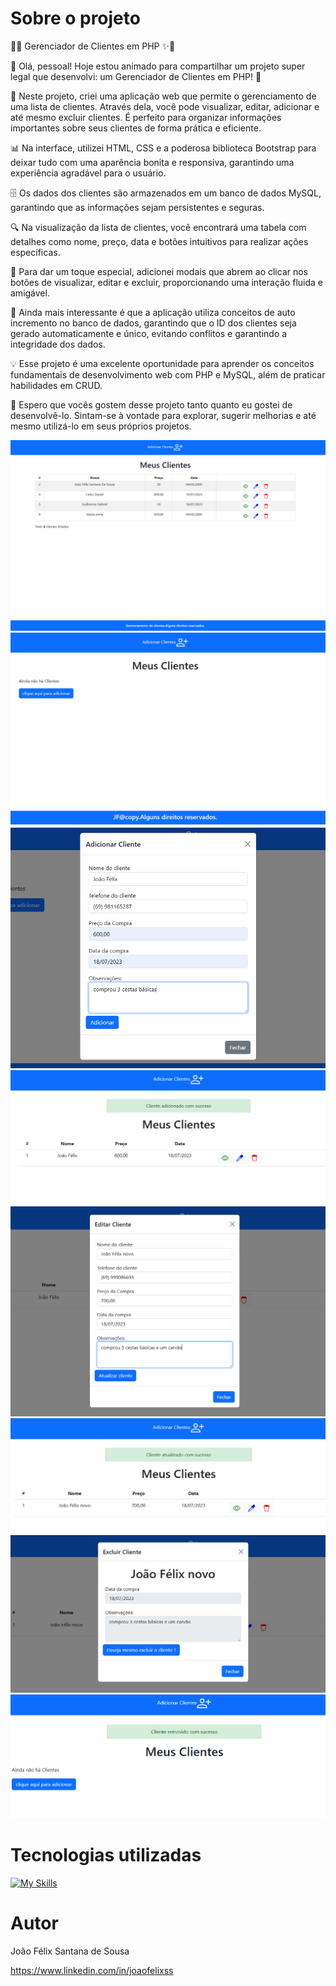 # Sobre o projeto

🚀✨ Gerenciador de Clientes em PHP ✨🚀

👋 Olá, pessoal! Hoje estou animado para compartilhar um projeto super legal que desenvolvi: um Gerenciador de Clientes em PHP! 🤩

💼 Neste projeto, criei uma aplicação web que permite o gerenciamento de uma lista de clientes. Através dela, você pode visualizar, editar, adicionar e até mesmo excluir clientes. É perfeito para organizar informações importantes sobre seus clientes de forma prática e eficiente.

📊 Na interface, utilizei HTML, CSS e a poderosa biblioteca Bootstrap para deixar tudo com uma aparência bonita e responsiva, garantindo uma experiência agradável para o usuário.

🗄️ Os dados dos clientes são armazenados em um banco de dados MySQL, garantindo que as informações sejam persistentes e seguras.

🔍 Na visualização da lista de clientes, você encontrará uma tabela com detalhes como nome, preço, data e botões intuitivos para realizar ações específicas.

👀 Para dar um toque especial, adicionei modais que abrem ao clicar nos botões de visualizar, editar e excluir, proporcionando uma interação fluida e amigável.

📝 Ainda mais interessante é que a aplicação utiliza conceitos de auto incremento no banco de dados, garantindo que o ID dos clientes seja gerado automaticamente e único, evitando conflitos e garantindo a integridade dos dados.

💡 Esse projeto é uma excelente oportunidade para aprender os conceitos fundamentais de desenvolvimento web com PHP e MySQL, além de praticar habilidades em CRUD.

🎉 Espero que vocês gostem desse projeto tanto quanto eu gostei de desenvolvê-lo. Sintam-se à vontade para explorar, sugerir melhorias e até mesmo utilizá-lo em seus próprios projetos.

<div>
  <img src="foto_updated.png">
  <img src="foto1.png">
  <img src="foto2.png">
  <img src="foto3.png">
  <img src="foto4.png">
  <img src="foto5.png">
  <img src="foto6.png">
  <img src="foto7.png">
</div>

# Tecnologias utilizadas

[![My Skills](https://skillicons.dev/icons?i=php,mysql,bootstrap,git,html,figma)](https://skillicons.dev)

# Autor

João Félix Santana de Sousa

https://www.linkedin.com/in/joaofelixss
